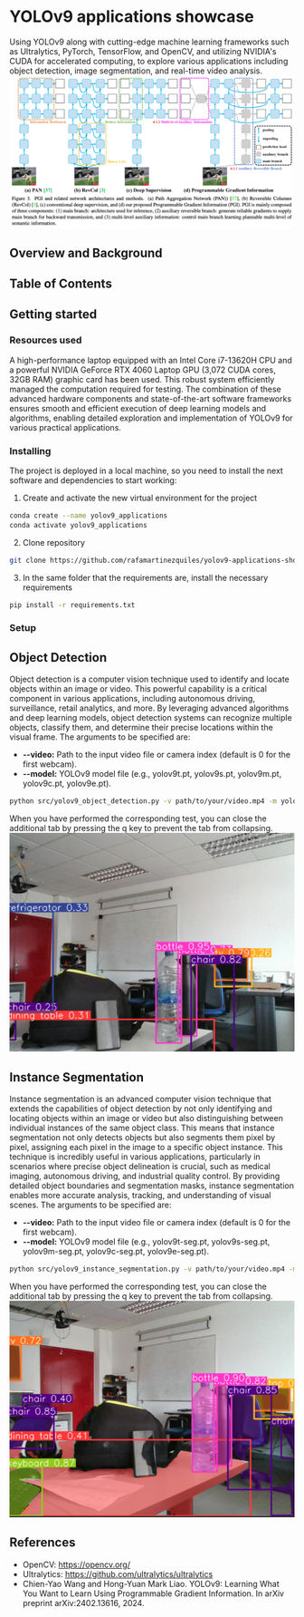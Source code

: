 # YOLOv9 applications showcase
Using YOLOv9 along with cutting-edge machine learning frameworks such as Ultralytics, PyTorch, TensorFlow, and OpenCV, and utilizing NVIDIA's CUDA for accelerated computing, to explore various applications including object detection, image segmentation, and real-time video analysis.
![](images/yolo_v9.png)

## Overview and Background

## Table of Contents

## Getting started

### Resources used
A high-performance laptop equipped with an Intel Core i7-13620H CPU and a powerful NVIDIA GeForce RTX 4060 Laptop GPU (3,072 CUDA cores, 32GB RAM) graphic card has been used. This robust system efficiently managed the computation required for testing. The combination of these advanced hardware components and state-of-the-art software frameworks ensures smooth and efficient execution of deep learning models and algorithms, enabling detailed exploration and implementation of YOLOv9 for various practical applications. 

### Installing
The project is deployed in a local machine, so you need to install the next software and dependencies to start working:

1. Create and activate the new virtual environment for the project

```bash
conda create --name yolov9_applications
conda activate yolov9_applications
```

2. Clone repository

```bash
git clone https://github.com/rafamartinezquiles/yolov9-applications-showcase.git
```

3. In the same folder that the requirements are, install the necessary requirements

```bash
pip install -r requirements.txt
```

### Setup


## Object Detection
Object detection is a computer vision technique used to identify and locate objects within an image or video. This powerful capability is a critical component in various applications, including autonomous driving, surveillance, retail analytics, and more. By leveraging advanced algorithms and deep learning models, object detection systems can recognize multiple objects, classify them, and determine their precise locations within the visual frame. The arguments to be specified are:
- **--video:** Path to the input video file or camera index (default is 0 for the first webcam).
- **--model:** YOLOv9 model file (e.g., yolov9t.pt, yolov9s.pt, yolov9m.pt, yolov9c.pt, yolov9e.pt).

```bash
python src/yolov9_object_detection.py -v path/to/your/video.mp4 -m yolov9e.pt
```
When you have performed the corresponding test, you can close the additional tab by pressing the q key to prevent the tab from collapsing.
![](images/object_detection.png)

## Instance Segmentation
Instance segmentation is an advanced computer vision technique that extends the capabilities of object detection by not only identifying and locating objects within an image or video but also distinguishing between individual instances of the same object class. This means that instance segmentation not only detects objects but also segments them pixel by pixel, assigning each pixel in the image to a specific object instance. This technique is incredibly useful in various applications, particularly in scenarios where precise object delineation is crucial, such as medical imaging, autonomous driving, and industrial quality control. By providing detailed object boundaries and segmentation masks, instance segmentation enables more accurate analysis, tracking, and understanding of visual scenes. The arguments to be specified are:
- **--video:** Path to the input video file or camera index (default is 0 for the first webcam).
- **--model:** YOLOv9 model file (e.g., yolov9t-seg.pt, yolov9s-seg.pt, yolov9m-seg.pt, yolov9c-seg.pt, yolov9e-seg.pt).

```bash
python src/yolov9_instance_segmentation.py -v path/to/your/video.mp4 -m yolov9e-seg.pt
```

When you have performed the corresponding test, you can close the additional tab by pressing the q key to prevent the tab from collapsing.
![](images/instance_segmentation.png)

## References
- OpenCV: https://opencv.org/
- Ultralytics: https://github.com/ultralytics/ultralytics
- Chien-Yao Wang and Hong-Yuan Mark Liao. YOLOv9: Learning What You Want to Learn Using Programmable Gradient Information. In arXiv preprint arXiv:2402.13616, 2024.
